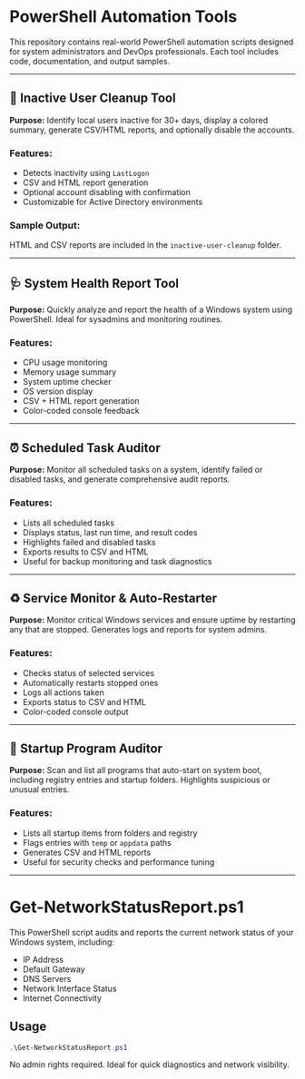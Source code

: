 
# PowerShell Automation Tools

This repository contains real-world PowerShell automation scripts designed for system administrators and DevOps professionals. Each tool includes code, documentation, and output samples.

---

## 🔧 Inactive User Cleanup Tool

**Purpose:** Identify local users inactive for 30+ days, display a colored summary, generate CSV/HTML reports, and optionally disable the accounts.

### Features:
- Detects inactivity using `LastLogon`
- CSV and HTML report generation
- Optional account disabling with confirmation
- Customizable for Active Directory environments

### Sample Output:
HTML and CSV reports are included in the `inactive-user-cleanup` folder.

---

## 🩺 System Health Report Tool

**Purpose:** Quickly analyze and report the health of a Windows system using PowerShell. Ideal for sysadmins and monitoring routines.

### Features:
- CPU usage monitoring
- Memory usage summary
- System uptime checker
- OS version display
- CSV + HTML report generation
- Color-coded console feedback

---

## ⏰ Scheduled Task Auditor

**Purpose:** Monitor all scheduled tasks on a system, identify failed or disabled tasks, and generate comprehensive audit reports.

### Features:
- Lists all scheduled tasks
- Displays status, last run time, and result codes
- Highlights failed and disabled tasks
- Exports results to CSV and HTML
- Useful for backup monitoring and task diagnostics

---

## ♻️ Service Monitor & Auto-Restarter

**Purpose:** Monitor critical Windows services and ensure uptime by restarting any that are stopped. Generates logs and reports for system admins.

### Features:
- Checks status of selected services
- Automatically restarts stopped ones
- Logs all actions taken
- Exports status to CSV and HTML
- Color-coded console output

---

## 🚀 Startup Program Auditor

**Purpose:** Scan and list all programs that auto-start on system boot, including registry entries and startup folders. Highlights suspicious or unusual entries.

### Features:
- Lists all startup items from folders and registry
- Flags entries with `temp` or `appdata` paths
- Generates CSV and HTML reports
- Useful for security checks and performance tuning

---

# Get-NetworkStatusReport.ps1

This PowerShell script audits and reports the current network status of your Windows system, including:

- IP Address
- Default Gateway
- DNS Servers
- Network Interface Status
- Internet Connectivity

## Usage

```powershell
.\Get-NetworkStatusReport.ps1
```

No admin rights required. Ideal for quick diagnostics and network visibility.